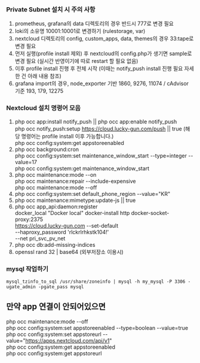 ### Private Subnet 설치 시 주의 사항
1. prometheus, grafana의 data 디렉토리의 경우 반드시 777로 변경 필요
2. loki의 소유명 10001:10001로 변경하기 (rulestorage, var)
3. nextcloud 디렉토리의 config, custom_apps, data, themes의 경우 33:tape로 변경 필요
4. 먼저 실행(profile install 제외) 후 nextcloud의 config.php가 생기면 sample로 변경 필요 (실시간 반영이기에 따로 restart 할 필요 없음)
5. 이후 profile install 진행 후 전체 시작 (이때는 notify_push install 진행 필요 자세한 건 아래 내용 참조)
6. grafana import의 경우, node_exporter 기반 1860, 9276, 11074 / cAdvisor 기준 193, 179, 12275

### Nextcloud 설치 명령어 모음
1. php occ app:install notify_push || php occ app:enable notify_push \
   php occ notify_push:setup https://cloud.lucky-gun.com/push || true  (해당 명령어는 profile install 이후 가능합니다.) \
   php occ config:system:get appstoreenabled
3. php occ background:cron \
   php occ config:system:set maintenance_window_start --type=integer --value=17 \
   php occ config:system:get maintenance_window_start
4. php occ maintenance:mode --on \
   php occ maintenance:repair --include-expensive \
   php occ maintenance:mode --off
5. php occ config:system:set default_phone_region --value="KR"
6. php occ maintenance:mimetype:update-js || true
7. php occ app_api:daemon:register \
   docker_local "Docker local" docker-install http docker-socket-proxy:2375 \
   https://cloud.lucky-gun.com --set-default \
   --haproxy_password 'rlckrlrhkstk104!' \
   --net pri_svc_pv_net
8. php occ db:add-missing-indices
9. openssl rand 32 | base64 (외부저장소 이용시)

### mysql 작업하기
<pre><code>mysql_tzinfo_to_sql /usr/share/zoneinfo | mysql -h my_mysql -P 3306 -ugate_admin -pgate_pass mysql </code></pre>

## 만약 app 연결이 안되어있으면
php occ maintenance:mode --off \
php occ config:system:set appstoreenabled --type=boolean --value=true \
php occ config:system:set appstoreurl --value="https://apps.nextcloud.com/api/v1" \
php occ config:system:get appstoreenabled \
php occ config:system:get appstoreurl

